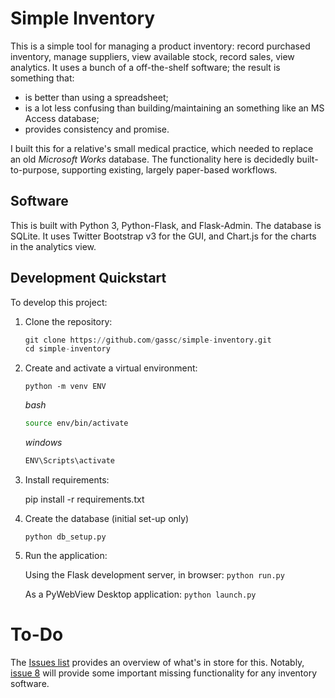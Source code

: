 # Simple Inventory

This is a simple tool for managing a product inventory: record purchased inventory, manage suppliers, view available stock, record sales, view analytics. It uses a bunch of a off-the-shelf software; the result is something that:

* is better than using a spreadsheet;
* is a lot less confusing than building/maintaining an something like an MS Access database;
* provides consistency and promise.

I built this for a relative's small medical practice, which needed to replace an old _Microsoft Works_ database. The functionality here is decidedly built-to-purpose, supporting existing, largely paper-based workflows.

## Software

This is built with Python 3, Python-Flask, and Flask-Admin. The database is SQLite. It uses Twitter Bootstrap v3 for the GUI, and Chart.js for the charts in the analytics view.

## Development Quickstart

To develop this project:

1.  Clone the repository:

    ```python
    git clone https://github.com/gassc/simple-inventory.git
    cd simple-inventory
    ```

2.  Create and activate a virtual environment:

    `python -m venv ENV`

    *bash*
    
    ```sh
    source env/bin/activate
    ```

    
    *windows*
    ```ps
    ENV\Scripts\activate
    ```

3.  Install requirements:

    pip install -r requirements.txt
    
4.  Create the database (initial set-up only)

    `python db_setup.py`

5.  Run the application:

    Using the Flask development server, in browser: `python run.py`
    
    As a PyWebView Desktop application: `python launch.py`


# To-Do

The [Issues list](https://github.com/gassc/simple-inventory/issues) provides an overview of what's in store for this. Notably, [issue 8](https://github.com/gassc/simple-inventory/issues/8) will provide some important missing functionality for any inventory software.

